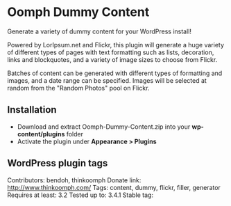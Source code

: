 Oomph Dummy Content
===================

Generate a variety of dummy content for your WordPress install!

Powered by LorIpsum.net and Flickr, this plugin will generate a huge variety of different types
of pages with text formatting such as lists, decoration, links and blockquotes, and a variety
of image sizes to choose from Flickr.

Batches of content can be generated with different types of formatting and images, and a date range
can be specified. Images will be selected at random from the "Random Photos" pool on Flickr.

## Installation

* Download and extract Oomph-Dummy-Content.zip into your **wp-content/plugins** folder
* Activate the plugin under **Appearance > Plugins** 

## WordPress plugin tags
Contributors: bendoh, thinkoomph
Donate link: http://www.thinkoomph.com/
Tags: content, dummy, flickr, filler, generator
Requires at least: 3.2
Tested up to: 3.4.1
Stable tag:

